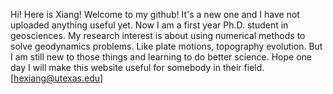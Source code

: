 Hi! Here is Xiang! Welcome to my github! It's a new one and I have not uploaded anything useful yet. Now I am a first year Ph.D. student in geosciences.
My research interest is about using numerical methods to solve geodynamics problems. Like plate motions, topography evolution. But I am still new to those
things and learning to do better science. Hope one day I will make this website useful for somebody in their field. [hexiang@utexas.edu]
<!---
hx38324/hx38324 is a ✨ special ✨ repository because its `README.md` (this file) appears on your GitHub profile.
You can click the Preview link to take a look at your changes.
--->
